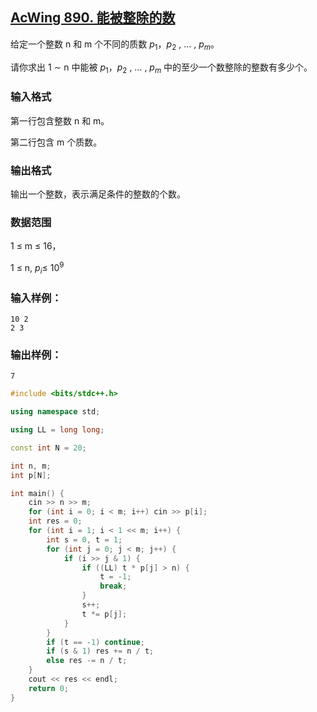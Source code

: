 ## [AcWing 890. 能被整除的数](https://www.acwing.com/problem/content/description/892/)

给定一个整数 n 和 m 个不同的质数 $p_1$，$p_2$ , … , $p_m$。

请你求出 1 ∼ n 中能被 $p_1$，$p_2$ , … , $p_m$ 中的至少一个数整除的整数有多少个。

### **输入格式**

第一行包含整数 n 和 m。

第二行包含 m 个质数。

### **输出格式**

输出一个整数，表示满足条件的整数的个数。

### **数据范围**

1 ≤ m ≤ 16，

1 ≤ n, $p_i$≤ $10^9$

### **输入样例：**

```
10 2
2 3
```

### **输出样例：**

```
7
```

```cpp
#include <bits/stdc++.h>

using namespace std;

using LL = long long;

const int N = 20;

int n, m;
int p[N];

int main() {
    cin >> n >> m;
    for (int i = 0; i < m; i++) cin >> p[i];
    int res = 0;
    for (int i = 1; i < 1 << m; i++) {
        int s = 0, t = 1;
        for (int j = 0; j < m; j++) {
            if (i >> j & 1) {
                if ((LL) t * p[j] > n) {
                    t = -1;
                    break;
                }
                s++;
                t *= p[j];
            }
        }
        if (t == -1) continue;
        if (s & 1) res += n / t;
        else res -= n / t;
    }
    cout << res << endl;
    return 0;
}
```

